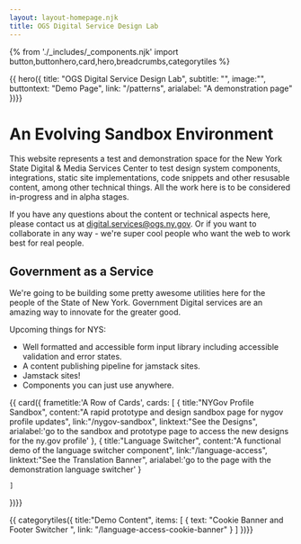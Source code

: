 ```yaml
---
layout: layout-homepage.njk
title: OGS Digital Service Design Lab
---
```

{% from './_includes/_components.njk' import button,buttonhero,card,hero,breadcrumbs,categorytiles %} 

{{ hero({ 
    title: "OGS Digital Service Design Lab",
    subtitle: "",
    image:"",
    buttontext: "Demo Page",
    link: "/patterns",
    arialabel: "A demonstration page"
})}}



# An Evolving Sandbox Environment
This website represents a test and demonstration space for the New York State Digital & Media Services Center to test design system components, integrations, static site implementations, code snippets and other resusable content, among other technical things. All the work here is to be considered in-progress and in alpha stages.

If you have any questions about the content or technical aspects here, please contact us at <digital.services@ogs.ny.gov>. Or if you want to collaborate in any way - we're super cool people who want the web to work best for real people.

## Government as a Service
We're going to be building some pretty awesome utilities here for the people of the State of New York. Government Digital services are an amazing way to innovate for the greater good. 

Upcoming things for NYS:
- Well formatted and accessible form input library including accessible validation and error states.
- A content publishing pipeline for jamstack sites.
- Jamstack sites!
- Components you can just use anywhere.

{{ card({ 
    frametitle:'A Row of Cards',
    cards: [
        {
        title:"NYGov Profile Sandbox",
        content:"A rapid prototype and design sandbox page for nygov profile updates",
        link:"/nygov-sandbox",
        linktext:"See the Designs",
        arialabel:'go to the sandbox and prototype page to access the new designs for the ny.gov profile'
        },
        {
        title:"Language Switcher",
        content:"A functional demo of the language switcher component",
        link:"/language-access",
        linktext:"See the Translation Banner",
        arialabel:'go to the page with the demonstration language switcher'
        }
        
        
    ]
    
})}}

{{ categorytiles({ 
    title:"Demo Content",
     items: [
    {
      text: "Cookie Banner and Footer Switcher ",
      link: "/language-access-cookie-banner"
    }
  ]
})}}